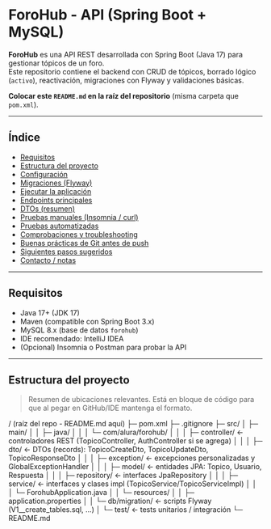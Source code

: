 # ForoHub - API (Spring Boot + MySQL)

**ForoHub** es una API REST desarrollada con Spring Boot (Java 17) para gestionar tópicos de un foro.  
Este repositorio contiene el backend con CRUD de tópicos, borrado lógico (`activo`), reactivación, migraciones con Flyway y validaciones básicas.

**Colocar este `README.md` en la raíz del repositorio** (misma carpeta que `pom.xml`).

---

## Índice
- [Requisitos](#requisitos)
- [Estructura del proyecto](#estructura-del-proyecto)
- [Configuración](#configuración)
- [Migraciones (Flyway)](#migraciones-flyway)
- [Ejecutar la aplicación](#ejecutar-la-aplicación)
- [Endpoints principales](#endpoints-principales)
- [DTOs (resumen)](#dtos-resumen)
- [Pruebas manuales (Insomnia / curl)](#pruebas-manuales-insomnia--curl)
- [Pruebas automatizadas](#pruebas-automatizadas)
- [Comprobaciones y troubleshooting](#comprobaciones-y-troubleshooting)
- [Buenas prácticas de Git antes de push](#buenas-prácticas-de-git-antes-de-push)
- [Siguientes pasos sugeridos](#siguientes-pasos-sugeridos)
- [Contacto / notas](#contacto--notas)

---

## Requisitos
- Java 17+ (JDK 17)
- Maven (compatible con Spring Boot 3.x)
- MySQL 8.x (base de datos `forohub`)
- IDE recomendado: IntelliJ IDEA
- (Opcional) Insomnia o Postman para probar la API

---

## Estructura del proyecto

> Resumen de ubicaciones relevantes. Está en bloque de código para que al pegar en GitHub/IDE mantenga el formato.

/ (raíz del repo - README.md aquí)
├─ pom.xml
├─ .gitignore
├─ src/
│ ├─ main/
│ │ ├─ java/
│ │ │ └─ com/alura/forohub/
│ │ │ ├─ controller/ <- controladores REST (TopicoController, AuthController si se agrega)
│ │ │ ├─ dto/ <- DTOs (records): TopicoCreateDto, TopicoUpdateDto, TopicoResponseDto
│ │ │ ├─ exception/ <- excepciones personalizadas y GlobalExceptionHandler
│ │ │ ├─ model/ <- entidades JPA: Topico, Usuario, Respuesta
│ │ │ ├─ repository/ <- interfaces JpaRepository
│ │ │ ├─ service/ <- interfaces y clases impl (TopicoService/TopicoServiceImpl)
│ │ │ └─ ForohubApplication.java
│ │ └─ resources/
│ │ ├─ application.properties
│ │ └─ db/migration/ <- scripts Flyway (V1__create_tables.sql, ...)
│ └─ test/ <- tests unitarios / integración
└─ README.md

